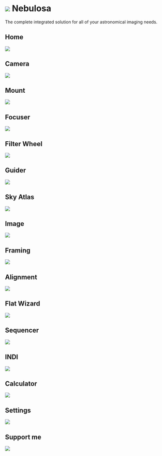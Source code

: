 # ![](src/assets/icons/nebulosa.png) Nebulosa

The complete integrated solution for all of your astronomical imaging needs.

## Home

![](home.png)

## Camera

![](camera.png)

## Mount

![](mount.png)

## Focuser

![](focuser.png)

## Filter Wheel

![](filter-wheel.png)

## Guider

![](guider.png)

## Sky Atlas

![](sky-atlas.png)

## Image

![](image.png)

## Framing

![](framing.png)

## Alignment

![](alignment.png)

## Flat Wizard

![](flat-wizard.png)

## Sequencer

![](sequencer.png)

## INDI

![](indi.png)

## Calculator

![](calculator.png)

## Settings

![](settings.png)

## Support me

[![](src/assets/images/donate-with-paypal-blue.svg)](https://www.paypal.com/donate/?hosted_button_id=U8TGGJTKSZUCA)
